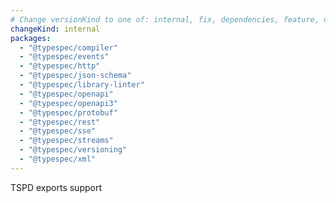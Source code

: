 ```yaml
---
# Change versionKind to one of: internal, fix, dependencies, feature, deprecation, breaking
changeKind: internal
packages:
  - "@typespec/compiler"
  - "@typespec/events"
  - "@typespec/http"
  - "@typespec/json-schema"
  - "@typespec/library-linter"
  - "@typespec/openapi"
  - "@typespec/openapi3"
  - "@typespec/protobuf"
  - "@typespec/rest"
  - "@typespec/sse"
  - "@typespec/streams"
  - "@typespec/versioning"
  - "@typespec/xml"
---
```


TSPD exports support

